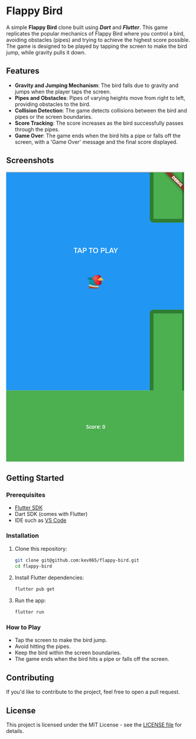 # Flappy Bird

A simple **Flappy Bird** clone built using ***Dart*** and ***Flutter***. This game replicates the popular mechanics of Flappy Bird where you control a bird, avoiding obstacles (pipes) and trying to achieve the highest score possible. The game is designed to be played by tapping the screen to make the bird jump, while gravity pulls it down.

## Features

- **Gravity and Jumping Mechanism**: The bird falls due to gravity and jumps when the player taps the screen.
- **Pipes and Obstacles**: Pipes of varying heights move from right to left, providing obstacles to the bird.
- **Collision Detection**: The game detects collisions between the bird and pipes or the screen boundaries.
- **Score Tracking**: The score increases as the bird successfully passes through the pipes.
- **Game Over**: The game ends when the bird hits a pipe or falls off the screen, with a 'Game Over' message and the final score displayed.

## Screenshots

![start screen screenshot](assets/images/start_screen.png)

## Getting Started

### Prerequisites

- [Flutter SDK](https://flutter.dev/docs/get-started/install)
- Dart SDK (comes with Flutter)
- IDE such as [VS Code](https://code.visualstudio.com/)
  
### Installation

1. Clone this repository:

   ```bash
   git clone git@github.com:kev065/flappy-bird.git
   cd flappy-bird
   ```

2. Install Flutter dependencies:

   ```bash
   flutter pub get
   ```

3. Run the app:

   ```bash
   flutter run
   ```

### How to Play

- Tap the screen to make the bird jump.
- Avoid hitting the pipes.
- Keep the bird within the screen boundaries.
- The game ends when the bird hits a pipe or falls off the screen.

## Contributing

If you'd like to contribute to the project, feel free to open a pull request.

## License

This project is licensed under the MIT License - see the [LICENSE file](https://github.com/kev065/flappy-bird/blob/main/LICENCE) for details.
